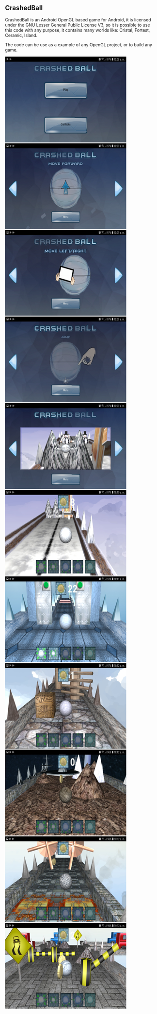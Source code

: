 ## CrashedBall

CrashedBall is an Android OpenGL based game for Android,
it is licensed under the GNU Lesser General Public License V3,
so it is possible to use this code with any purpose, it contains
many worlds like: Cristal, Fortest, Ceramic, Island.

The code can be use as a example of any OpenGL project, or to build any game.

<img src="https://github.com/LMachinery/CrashedBall/blob/master/Screenshot_20190116-100857_CrashedBall.jpg" width="400" height="282">      <img src="https://github.com/LMachinery/CrashedBall/blob/master/Screenshot_20190116-100900_CrashedBall.jpg" width="400" height="282">
<img src="https://github.com/LMachinery/CrashedBall/blob/master/Screenshot_20190116-100904_CrashedBall.jpg" width="400" height="282">
<img src="https://github.com/LMachinery/CrashedBall/blob/master/Screenshot_20190116-100909_CrashedBall.jpg" width="400" height="282">
<img src="https://github.com/LMachinery/CrashedBall/blob/master/Screenshot_20190116-100917_CrashedBall.jpg" width="400" height="282">
<img src="https://github.com/LMachinery/CrashedBall/blob/master/Screenshot_20190116-101002_CrashedBall.jpg" width="400" height="282">
<img src="https://github.com/LMachinery/CrashedBall/blob/master/Screenshot_20190116-101157_CrashedBall.jpg" width="400" height="282">
<img src="https://github.com/LMachinery/CrashedBall/blob/master/Screenshot_20190116-101211_CrashedBall.jpg" width="400" height="282">
<img src="https://github.com/LMachinery/CrashedBall/blob/master/Screenshot_20190116-101231_CrashedBall.jpg" width="400" height="282">
<img src="https://github.com/LMachinery/CrashedBall/blob/master/Screenshot_20190116-101259_CrashedBall.jpg" width="400" height="282">
<img src="https://github.com/LMachinery/CrashedBall/blob/master/Screenshot_20190116-101326_CrashedBall.jpg" width="400" height="282">
